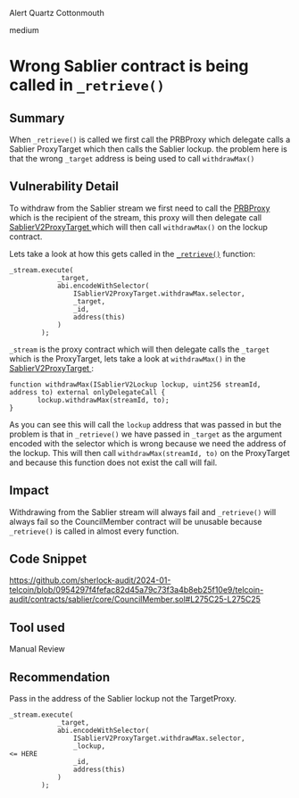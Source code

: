 Alert Quartz Cottonmouth

medium

# Wrong Sablier contract is being called in `_retrieve()`

## Summary

When `_retrieve()` is called we first call the PRBProxy which delegate calls a Sablier ProxyTarget which then calls the Sablier lockup. the problem here is that the wrong `_target` address is being used to call `withdrawMax()`

## Vulnerability Detail

To withdraw from the Sablier stream we first need to call the [PRBProxy](https://github.com/PaulRBerg/prb-proxy/blob/main/src/PRBProxy.sol) which is the recipient of the stream, this proxy will then delegate call [SablierV2ProxyTarget ](https://etherscan.io/address/0x638a7aC8315767cEAfc57a6f5e3559454347C3f6#code#F4#L141) which will then call `withdrawMax()` on the lockup contract. 

Lets take a look at how this gets called in the [`_retrieve()`](https://github.com/sherlock-audit/2024-01-telcoin/blob/0954297f4fefac82d45a79c73f3a4b8eb25f10e9/telcoin-audit/contracts/sablier/core/CouncilMember.sol#L271) function:

```solidity
_stream.execute(
            _target,
            abi.encodeWithSelector(
                ISablierV2ProxyTarget.withdrawMax.selector,
                _target,
                _id,
                address(this)
            )
        );

```

`_stream` is the proxy contract which will then delegate calls the `_target` which is the ProxyTarget, lets take a look at `withdrawMax()` in the [SablierV2ProxyTarget ](https://github.com/sablier-labs/v2-periphery/blob/2a426ab99e65590edb25ad8fdf13a314b2b3e94b/src/abstracts/SablierV2ProxyTarget.sol#L141):

```solidity
function withdrawMax(ISablierV2Lockup lockup, uint256 streamId, address to) external onlyDelegateCall {
       lockup.withdrawMax(streamId, to);
}

```

As you can see this will call the `lockup` address that was passed in but the problem is that in `_retrieve()` we have passed in `_target` as the argument encoded with the selector which is wrong because we need the address of the lockup. This will then call `withdrawMax(streamId, to)` on the ProxyTarget and because this function does not exist the call will fail. 


## Impact
Withdrawing from the Sablier stream will always fail and `_retrieve()` will always fail so the CouncilMember contract will be unusable because `_retrieve()` is called in almost every function. 

## Code Snippet

https://github.com/sherlock-audit/2024-01-telcoin/blob/0954297f4fefac82d45a79c73f3a4b8eb25f10e9/telcoin-audit/contracts/sablier/core/CouncilMember.sol#L275C25-L275C25

## Tool used

Manual Review

## Recommendation

Pass in the address of the Sablier lockup not the TargetProxy.

```solidity
_stream.execute(
            _target,
            abi.encodeWithSelector(
                ISablierV2ProxyTarget.withdrawMax.selector,
                _lockup,                                                              <= HERE
                _id,
                address(this)
            )
        );

```
